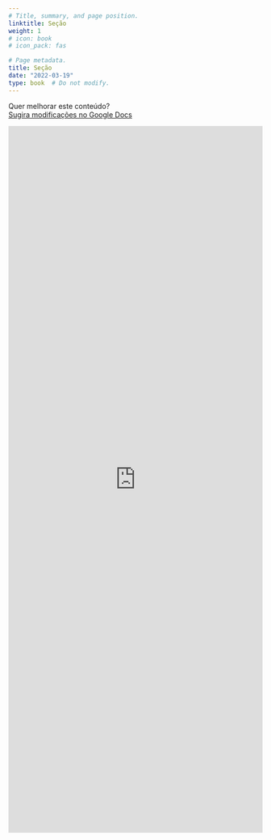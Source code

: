 ```yaml
---
# Title, summary, and page position.
linktitle: Seção
weight: 1
# icon: book
# icon_pack: fas

# Page metadata.
title: Seção
date: "2022-03-19"
type: book  # Do not modify.
---
```


Quer melhorar este conteúdo?<br>
[<i class="fa fa-edit" aria-hidden="true"></i> Sugira modificações no Google Docs][edit]

[edit]: https://docs.google.com/document/d/152U03CjxE2T3vD6dCGSQNJ8e4P3Q46-f_JQ6fKshXIg/edit?usp=sharing

<iframe frameborder="0" style="width: 100%; height: 1400px" src="https://docs.google.com/document/d/e/2PACX-1vSe0PeYosU2TGHbSTIV6_9c8QPdfnhukoO9O1jtH13TCB4-mPYzCXyrLiRJ0sbPsy5R1FgRZN9Z90L4/pub?embedded=true"></iframe>
